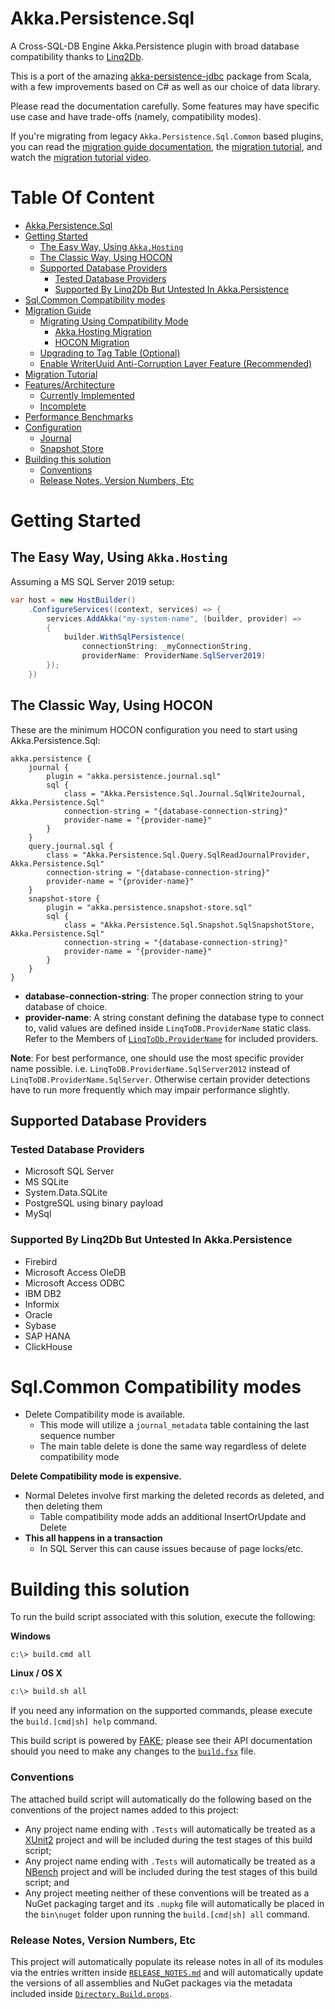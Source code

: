 # Akka.Persistence.Sql

A Cross-SQL-DB Engine Akka.Persistence plugin with broad database compatibility thanks to [Linq2Db](https://linq2db.github.io/).

This is a port of the amazing [akka-persistence-jdbc](https://github.com/akka/akka-persistence-jdbc) package from Scala, with a few improvements based on C# as well as our choice of data library.

Please read the documentation carefully. Some features may have specific use case and have trade-offs (namely, compatibility modes).

If you're migrating from legacy `Akka.Persistence.Sql.Common` based plugins, you can read the [migration guide documentation](https://github.com/akkadotnet/Akka.Persistence.Sql/blob/dev/docs/articles/migration.md), the [migration tutorial](https://github.com/akkadotnet/Akka.Persistence.Sql/blob/dev/docs/articles/migration-walkthrough.md), and watch the [migration tutorial video](https://youtu.be/gSmqUrVHPq8).

# Table Of Content
- [Akka.Persistence.Sql](#akkapersistencesql)
- [Getting Started](#getting-started)
  * [The Easy Way, Using `Akka.Hosting`](#the-easy-way-using-akkahosting)
  * [The Classic Way, Using HOCON](#the-classic-way-using-hocon)
  * [Supported Database Providers](#supported-database-providers)
    + [Tested Database Providers](#tested-database-providers)
    + [Supported By Linq2Db But Untested In Akka.Persistence ](#supported-by-linq2db-but-untested-in-akkapersistence)
- [Sql.Common Compatibility modes](#sqlcommon-compatibility-modes)
- [Migration Guide](./docs/articles/migration.md)
  * [Migrating Using Compatibility Mode](./docs/articles/migration.md#migrating-using-compatibility-mode)
    + [Akka.Hosting Migration](./docs/articles/migration.md#akkahosting-migration)
    + [HOCON Migration](./docs/articles/migration.md#hocon-migration)
  * [Upgrading to Tag Table (Optional)](./docs/articles/migration.md#upgrading-to-tag-table-optional)
  * [Enable WriterUuid Anti-Corruption Layer Feature (Recommended)](./docs/articles/migration.md#enable-writeruuid-anti-corruption-layer-feature-recommended)
- [Migration Tutorial](./docs/articles/migration-walkthrough.md)
- [Features/Architecture](./docs/articles/features.md)
  * [Currently Implemented](./docs/articles/features.md#currently-implemented)
  * [Incomplete](./docs/articles/features.md#incomplete)
- [Performance Benchmarks](./docs/articles/benchmarks.md)
- [Configuration](./docs/articles/configuration.md)
  * [Journal](./docs/articles/configuration.md#journal)
  * [Snapshot Store](./docs/articles/configuration.md#snapshot-store)
- [Building this solution](#building-this-solution)
  + [Conventions](#conventions)
  + [Release Notes, Version Numbers, Etc](#release-notes-version-numbers-etc)

# Getting Started

## The Easy Way, Using `Akka.Hosting`

Assuming a MS SQL Server 2019 setup:
```csharp
var host = new HostBuilder()
    .ConfigureServices((context, services) => {
        services.AddAkka("my-system-name", (builder, provider) =>
        {
            builder.WithSqlPersistence(
                connectionString: _myConnectionString,
                providerName: ProviderName.SqlServer2019)
        });
    })
```

## The Classic Way, Using HOCON

These are the minimum HOCON configuration you need to start using Akka.Persistence.Sql:
```hocon
akka.persistence {
    journal {
        plugin = "akka.persistence.journal.sql"
        sql {
            class = "Akka.Persistence.Sql.Journal.SqlWriteJournal, Akka.Persistence.Sql"
            connection-string = "{database-connection-string}"
            provider-name = "{provider-name}"
        }
    }
    query.journal.sql {
        class = "Akka.Persistence.Sql.Query.SqlReadJournalProvider, Akka.Persistence.Sql"
        connection-string = "{database-connection-string}"
        provider-name = "{provider-name}"
    }
    snapshot-store {
        plugin = "akka.persistence.snapshot-store.sql"
        sql {
            class = "Akka.Persistence.Sql.Snapshot.SqlSnapshotStore, Akka.Persistence.Sql"
            connection-string = "{database-connection-string}"
            provider-name = "{provider-name}"
        }
    }
}
```

* **database-connection-string**: The proper connection string to your database of choice.
* **provider-name**: A string constant defining the database type to connect to, valid values are defined inside `LinqToDB.ProviderName` static class. Refer to the Members of [`LinqToDb.ProviderName`](https://linq2db.github.io/api/LinqToDB.ProviderName.html) for included providers.

**Note**: For best performance, one should use the most specific provider name possible. i.e. `LinqToDB.ProviderName.SqlServer2012` instead of `LinqToDB.ProviderName.SqlServer`. Otherwise certain provider detections have to run more frequently which may impair performance slightly.

## Supported Database Providers

### Tested Database Providers
- Microsoft SQL Server
- MS SQLite
- System.Data.SQLite
- PostgreSQL using binary payload
- MySql

### Supported By Linq2Db But Untested In Akka.Persistence
- Firebird
- Microsoft Access OleDB
- Microsoft Access ODBC
- IBM DB2
- Informix
- Oracle
- Sybase
- SAP HANA
- ClickHouse

# Sql.Common Compatibility modes

- Delete Compatibility mode is available.
  - This mode will utilize a `journal_metadata` table containing the last sequence number
  - The main table delete is done the same way regardless of delete compatibility mode

**Delete Compatibility mode is expensive.**

- Normal Deletes involve first marking the deleted records as deleted, and then deleting them
  - Table compatibility mode adds an additional InsertOrUpdate and Delete
- **This all happens in a transaction**
  - In SQL Server this can cause issues because of page locks/etc.

# Building this solution

To run the build script associated with this solution, execute the following:

**Windows**
```
c:\> build.cmd all
```

**Linux / OS X**
```bash
c:\> build.sh all
```

If you need any information on the supported commands, please execute the `build.[cmd|sh] help` command.

This build script is powered by [FAKE](https://fake.build/); please see their API documentation should you need to make any changes to the [`build.fsx`](build.fsx) file.

### Conventions

The attached build script will automatically do the following based on the conventions of the project names added to this project:

* Any project name ending with `.Tests` will automatically be treated as a [XUnit2](https://xunit.github.io/) project and will be included during the test stages of this build script;
* Any project name ending with `.Tests` will automatically be treated as a [NBench](https://github.com/petabridge/NBench) project and will be included during the test stages of this build script; and
* Any project meeting neither of these conventions will be treated as a NuGet packaging target and its `.nupkg` file will automatically be placed in the `bin\nuget` folder upon running the `build.[cmd|sh] all` command.

### Release Notes, Version Numbers, Etc

This project will automatically populate its release notes in all of its modules via the entries written inside [`RELEASE_NOTES.md`](RELEASE_NOTES.md) and will automatically update the versions of all assemblies and NuGet packages via the metadata included inside [`Directory.Build.props`](src/Directory.Build.props).
